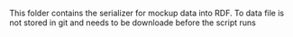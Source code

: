 This folder contains the serializer for mockup data into RDF. To data file is not stored in git and needs to be downloade before the script runs